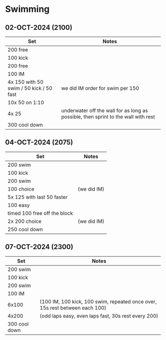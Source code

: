 # Swimming

## 02-OCT-2024 (2100)

Set|Notes
---|---
200 free|
100 kick|
200 free|
100 IM|
4x 150 with 50 swim / 50 kick / 50 fast|we did IM order for swim per 150
10x 50 on 1:10|
4x 25|underwater off the wall for as long as possible, then sprint to the wall with rest
300 cool down|

## 04-OCT-2024 (2075)

Set|Notes
---|---
200 swim|
100 kick|
200 swim|
100 choice|(we did IM)
5x 125 with last 50 faster|
100 easy|
timed 100 free off the block|
2x 200 choice|(we did IM)
250 cool down|

## 07-OCT-2024 (2300)

Set|Notes
---|---
200 swim|
100 kick|
200 swim|
100 IM|
6x100|(100 IM, 100 kick, 100 swim, repeated once over, 15s rest between each 100)
4x200|(odd laps easy, even laps fast, 30s rest every 200)
300 cool down|
